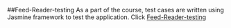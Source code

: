 ##Feed-Reader-testing
As a part of the course, test cases are written using Jasmine framework to test the application.
Click [Feed-Reader-testing](http://devi-srinivasan.github.io/Feed-Reader-Testing/)

